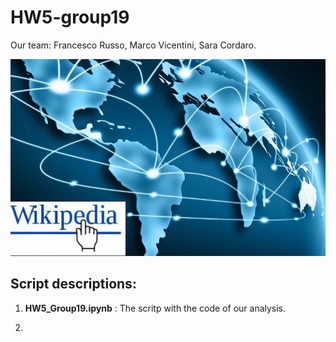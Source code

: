 # HW5-group19
Our team: Francesco Russo, Marco Vicentini, Sara Cordaro.

![Screenshot](wiki_world_link.png)

## Script descriptions:

1. **HW5_Group19.ipynb** :
The scritp with the code of our analysis.

2. 
